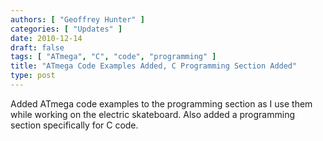 ```yaml
---
authors: [ "Geoffrey Hunter" ]
categories: [ "Updates" ]
date: 2010-12-14
draft: false
tags: [ "ATmega", "C", "code", "programming" ]
title: "ATmega Code Examples Added, C Programming Section Added"
type: post
---
```


Added ATmega code examples to the programming section as I use them while working on the electric skateboard. Also added a programming section specifically for C code.
